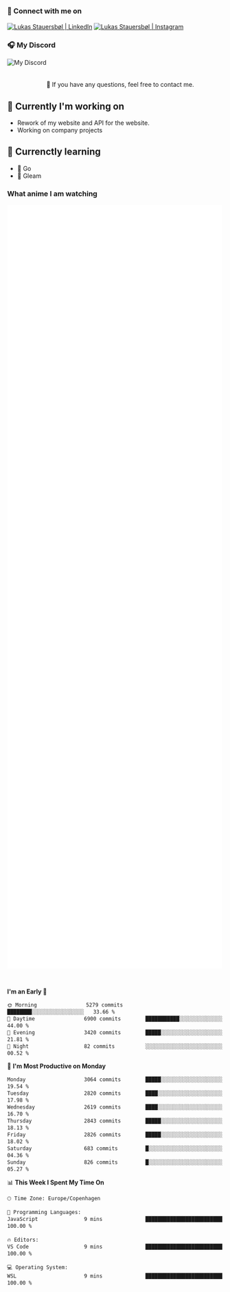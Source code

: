 ### 🔗 Connect with me on
<a href="https://www.instagram.com/lukas_stauersbol" target="_blank"><img align="center" src="https://raw.githubusercontent.com/stauersbol/stauersbol/main/images/instagram.svg" alt="Lukas Stauersbøl | LinkedIn" width="30px"/></a>
<a href="https://www.linkedin.com/in/lukas-stauersbol/" target="_blank"><img align="center" src="https://raw.githubusercontent.com/stauersbol/stauersbol/main/images/linkedin.svg" alt="Lukas Stauersbøl | Instagram" width="30px"/></a>

<p align="center">
 <h3>🎧 My Discord</h3>
 <img align="left" height="55px" src="https://discord.c99.nl/widget/theme-2/147806323323568128.png" alt="My Discord" />
</p>

<br/>
<br/>
<br/>
💬 If you have any questions, feel free to contact me.

## 🔭 Currently I'm working on
- Rework of my website and API for the website.
- Working on company projects
 
## 🌱 Currenctly learning
- 💙 Go
- 💜 Gleam

### What anime I am watching
<a href="https://anilist.co/user/slashiy/" align="center"><img align="center" width="500px" src="metrics.plugin.personal.anilist.svg" /></a>

<br/>

<!--START_SECTION:waka-->
**I'm an Early 🐤** 

```text
🌞 Morning                5279 commits        ████████░░░░░░░░░░░░░░░░░   33.66 % 
🌆 Daytime                6900 commits        ███████████░░░░░░░░░░░░░░   44.00 % 
🌃 Evening                3420 commits        █████░░░░░░░░░░░░░░░░░░░░   21.81 % 
🌙 Night                  82 commits          ░░░░░░░░░░░░░░░░░░░░░░░░░   00.52 % 
```
📅 **I'm Most Productive on Monday** 

```text
Monday                   3064 commits        █████░░░░░░░░░░░░░░░░░░░░   19.54 % 
Tuesday                  2820 commits        ████░░░░░░░░░░░░░░░░░░░░░   17.98 % 
Wednesday                2619 commits        ████░░░░░░░░░░░░░░░░░░░░░   16.70 % 
Thursday                 2843 commits        █████░░░░░░░░░░░░░░░░░░░░   18.13 % 
Friday                   2826 commits        █████░░░░░░░░░░░░░░░░░░░░   18.02 % 
Saturday                 683 commits         █░░░░░░░░░░░░░░░░░░░░░░░░   04.36 % 
Sunday                   826 commits         █░░░░░░░░░░░░░░░░░░░░░░░░   05.27 % 
```


📊 **This Week I Spent My Time On** 

```text
🕑︎ Time Zone: Europe/Copenhagen

💬 Programming Languages: 
JavaScript               9 mins              █████████████████████████   100.00 % 

🔥 Editors: 
VS Code                  9 mins              █████████████████████████   100.00 % 

💻 Operating System: 
WSL                      9 mins              █████████████████████████   100.00 % 
```


<!--END_SECTION:waka-->
